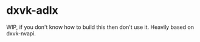 # dxvk-adlx
WIP, if you don't know how to build this then don't use it.
Heavily based on dxvk-nvapi.
